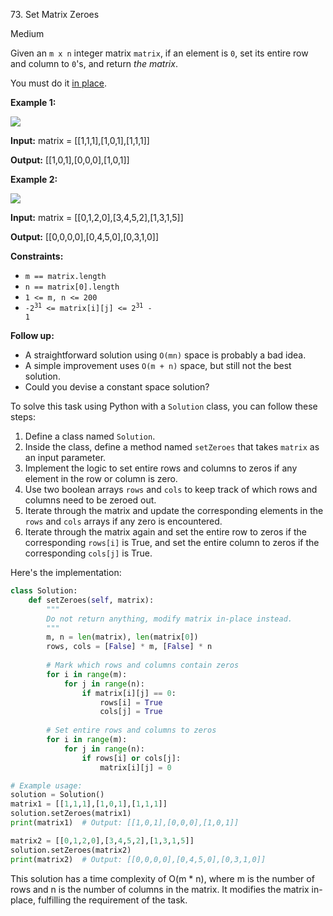 73\. Set Matrix Zeroes

Medium

Given an `m x n` integer matrix `matrix`, if an element is `0`, set its entire row and column to `0`'s, and return _the matrix_.

You must do it [in place](https://en.wikipedia.org/wiki/In-place_algorithm).

**Example 1:**

![](https://assets.leetcode.com/uploads/2020/08/17/mat1.jpg)

**Input:** matrix = [[1,1,1],[1,0,1],[1,1,1]]

**Output:** [[1,0,1],[0,0,0],[1,0,1]] 

**Example 2:**

![](https://assets.leetcode.com/uploads/2020/08/17/mat2.jpg)

**Input:** matrix = [[0,1,2,0],[3,4,5,2],[1,3,1,5]]

**Output:** [[0,0,0,0],[0,4,5,0],[0,3,1,0]] 

**Constraints:**

*   `m == matrix.length`
*   `n == matrix[0].length`
*   `1 <= m, n <= 200`
*   <code>-2<sup>31</sup> <= matrix[i][j] <= 2<sup>31</sup> - 1</code>

**Follow up:**

*   A straightforward solution using `O(mn)` space is probably a bad idea.
*   A simple improvement uses `O(m + n)` space, but still not the best solution.
*   Could you devise a constant space solution?

To solve this task using Python with a `Solution` class, you can follow these steps:

1. Define a class named `Solution`.
2. Inside the class, define a method named `setZeroes` that takes `matrix` as an input parameter.
3. Implement the logic to set entire rows and columns to zeros if any element in the row or column is zero.
4. Use two boolean arrays `rows` and `cols` to keep track of which rows and columns need to be zeroed out.
5. Iterate through the matrix and update the corresponding elements in the `rows` and `cols` arrays if any zero is encountered.
6. Iterate through the matrix again and set the entire row to zeros if the corresponding `rows[i]` is True, and set the entire column to zeros if the corresponding `cols[j]` is True.

Here's the implementation:

```python
class Solution:
    def setZeroes(self, matrix):
        """
        Do not return anything, modify matrix in-place instead.
        """
        m, n = len(matrix), len(matrix[0])
        rows, cols = [False] * m, [False] * n
        
        # Mark which rows and columns contain zeros
        for i in range(m):
            for j in range(n):
                if matrix[i][j] == 0:
                    rows[i] = True
                    cols[j] = True
        
        # Set entire rows and columns to zeros
        for i in range(m):
            for j in range(n):
                if rows[i] or cols[j]:
                    matrix[i][j] = 0

# Example usage:
solution = Solution()
matrix1 = [[1,1,1],[1,0,1],[1,1,1]]
solution.setZeroes(matrix1)
print(matrix1)  # Output: [[1,0,1],[0,0,0],[1,0,1]] 

matrix2 = [[0,1,2,0],[3,4,5,2],[1,3,1,5]]
solution.setZeroes(matrix2)
print(matrix2)  # Output: [[0,0,0,0],[0,4,5,0],[0,3,1,0]]
```

This solution has a time complexity of O(m * n), where m is the number of rows and n is the number of columns in the matrix. It modifies the matrix in-place, fulfilling the requirement of the task.